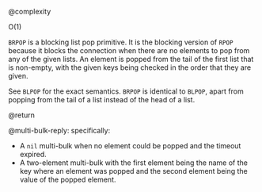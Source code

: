 @complexity

O(1)


`BRPOP` is a blocking list pop primitive.  It is the blocking version of `RPOP`
because it blocks the connection when there are no elements to pop from any of
the given lists. An element is popped from the tail of the first list that is
non-empty, with the given keys being checked in the order that they are given.

See `BLPOP` for the exact semantics. `BRPOP` is identical to `BLPOP`, apart
from popping from the tail of a list instead of the head of a list.

@return

@multi-bulk-reply: specifically:

* A `nil` multi-bulk when no element could be popped and the timeout expired.
* A two-element multi-bulk with the first element being the name of the key where an element
  was popped and the second element being the value of the popped element.

